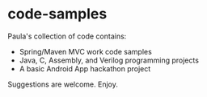 code-samples
============
Paula's collection of code contains:

- Spring/Maven MVC work code samples
- Java, C, Assembly, and Verilog programming projects
- A basic Android App hackathon project

Suggestions are welcome. Enjoy.
